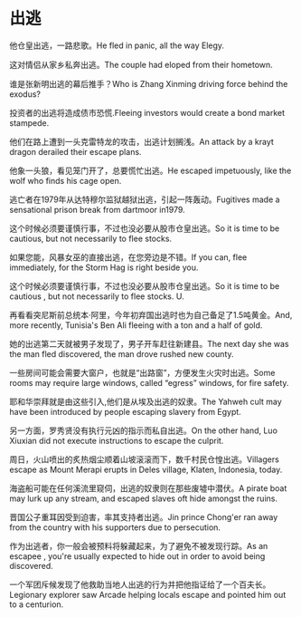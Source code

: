 # 出逃

<p><span class="chinese">他仓皇出逃，一路悲歌。</span><span class="english">He fled in panic, all the way Elegy.</span></p>

<p><span class="chinese">这对情侣从家乡私奔出逃。</span><span class="english">The couple had eloped from their hometown.</span></p>

<p><span class="chinese">谁是张新明出逃的幕后推手？</span><span class="english">Who is Zhang Xinming driving force behind the exodus?</span></p>

<p><span class="chinese">投资者的出逃将造成债市恐慌.</span><span class="english">Fleeing investors would create a bond market stampede.</span></p>

<p><span class="chinese">他们在路上遭到一头克雷特龙的攻击，出逃计划搁浅。</span><span class="english">An attack by a krayt dragon derailed their escape plans.</span></p>

<p><span class="chinese">他象一头狼，看见笼门开了，总要慌忙出逃。</span><span class="english">He escaped impetuously, like the wolf who finds his cage open.</span></p>

<p><span class="chinese">逃亡者在1979年从达特穆尔监狱越狱出逃，引起一阵轰动。</span><span class="english">Fugitives made a sensational prison break from dartmoor in1979.</span></p>

<p><span class="chinese">这个时候必须要谨慎行事，不过也没必要从股市仓皇出逃。</span><span class="english">So it is time to be cautious, but not necessarily to flee stocks.</span></p>

<p><span class="chinese">如果您能，风暴女巫的直接出逃，在您旁边是不错。</span><span class="english">If you can, flee immediately, for the Storm Hag is right beside you.</span></p>

<p><span class="chinese">这个时候必须要谨慎行事，不过也没必要从股市仓皇出逃。</span><span class="english">So it is time to be cautious , but not necessarily to flee stocks. U.</span></p>

<p><span class="chinese">再看看突尼斯前总统本·阿里，今年初弃国出逃时也为自己备足了1.5吨黄金。</span><span class="english">And, more recently, Tunisia's Ben Ali fleeing with a ton and a half of gold.</span></p>

<p><span class="chinese">她的出逃第二天就被男子发现了，男子开车赶往新建县。</span><span class="english">The next day she was the man fled discovered, the man drove rushed new county.</span></p>

<p><span class="chinese">一些房间可能会需要大窗户，也就是“出路窗”，方便发生火灾时出逃。</span><span class="english">Some rooms may require large windows, called “egress” windows, for fire safety.</span></p>

<p><span class="chinese">耶和华崇拜就是由这些引入,他们是从埃及出逃的奴隶。</span><span class="english">The Yahweh cult may have been introduced by people escaping slavery from Egypt.</span></p>

<p><span class="chinese">另一方面，罗秀贤没有执行元凶的指示而私自出逃。</span><span class="english">On the other hand, Luo Xiuxian did not execute instructions to escape the culprit.</span></p>

<p><span class="chinese">周日，火山喷出的炙热烟尘顺着山坡滚滚而下，数千村民仓惶出逃。</span><span class="english">Villagers escape as Mount Merapi erupts in Deles village, Klaten, Indonesia, today.</span></p>

<p><span class="chinese">海盗船可能在任何溪流里窥伺，出逃的奴隶则在那些废墟中潜伏。</span><span class="english">A pirate boat may lurk up any stream, and escaped slaves oft hide amongst the ruins.</span></p>

<p><span class="chinese">晋国公子重耳因受到迫害，率其支持者出逃。</span><span class="english">Jin prince Chong'er ran away from the country with his supporters due to persecution.</span></p>

<p><span class="chinese">作为出逃者，你一般会被预料将躲藏起来，为了避免不被发现行踪。</span><span class="english">As an escapee , you're usually expected to hide out in order to avoid being discovered.</span></p>

<p><span class="chinese">一个军团斥候发现了他救助当地人出逃的行为并把他指证给了一个百夫长。</span><span class="english">Legionary explorer saw Arcade helping locals escape and pointed him out to a centurion.</span></p>

